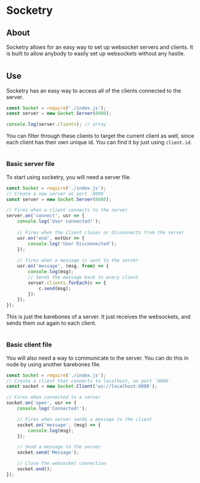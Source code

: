 # Socketry

## About

Socketry allows for an easy way to set up websocket servers and clients. It is built to allow anybody to easily set up websockets without any hastle. 
#
## Use
Socketry has an easy way to access all of the clients connected to the server.<br/>
```js
const Socket = require('./index.js');
const server = new Socket.Server(8080);

console.log(server.clients); // array
```
You can filter through these clients to target the current client as well, since each client has their own unique id. You can find it by just using `client.id`.<br/>
#
### Basic server file
To start using socketry, you will need a server file. <br/>
```js
const Socket = require('./index.js');
// Create a new server on port `8080`
const server = new Socket.Server(8080);

// Fires when a client connects to the server
server.on('connect', usr => {
    console.log('User connected!');
    
    // Fires when the client closes or disconnects from the server
    usr.on('end', extUsr => {
        console.log('User Disconnected');
    });
    
    // fires when a message is sent to the server
    usr.on('message', (msg, from) => {
        console.log(msg);
        // Sends the message back to every client
        server.clients.forEach(c => {
            c.send(msg);
        });
    });
});
```
This is just the barebones of a server. It just receives the websockets, and sends them out again to each client.
#
### Basic client file
You will also need a way to communicate to the server. You can do this in node by using another barebones file.
```js
const Socket = require('./index.js');
// Create a client that connects to localhost, on port `8080`
const socket = new Socket.Client('ws://localhost:8080');

// Fires when connected to a server
socket.on('open', usr => {
    console.log('Connected!');

    // Fires when server sends a message to the client
    socket.on('message', (msg) => {
        console.log(msg);
    });

    // Send a message to the server
    socket.send('Message');

    // Close the websocket connection
    socket.end();
});
```

#